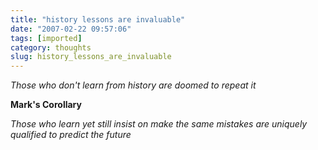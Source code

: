 ```yaml
---
title: "history lessons are invaluable"
date: "2007-02-22 09:57:06"
tags: [imported]
category: thoughts
slug: history_lessons_are_invaluable
---
```

	
*Those who don't learn from history are doomed to repeat it*

**Mark's Corollary**

*Those who learn yet still insist on make the same mistakes are uniquely qualified to predict the future*
